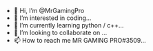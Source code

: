 - 👋 Hi, I’m @MrGamingPro
- 👀 I’m interested in coding...
- 🌱 I’m currently learning python / c++...
- 💞️ I’m looking to collaborate on ...
- 📫 How to reach me MR GAMING PRO#3509...

<!---
MrGamingPro/MrGamingPro is a ✨ special ✨ repository because its `README.md` (this file) appears on your GitHub profile.
You can click the Preview link to take a look at your changes.
--->
